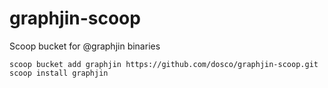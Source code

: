 # graphjin-scoop
Scoop bucket for @graphjin binaries

```
scoop bucket add graphjin https://github.com/dosco/graphjin-scoop.git
scoop install graphjin
```
